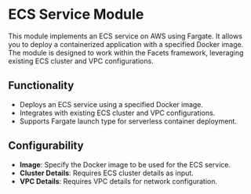 # ECS Service Module

This module implements an ECS service on AWS using Fargate. It allows you to deploy a containerized application with a specified Docker image. The module is designed to work within the Facets framework, leveraging existing ECS cluster and VPC configurations.

## Functionality

- Deploys an ECS service using a specified Docker image.
- Integrates with existing ECS cluster and VPC configurations.
- Supports Fargate launch type for serverless container deployment.

## Configurability

- **Image**: Specify the Docker image to be used for the ECS service.
- **Cluster Details**: Requires ECS cluster details as input.
- **VPC Details**: Requires VPC details for network configuration.
